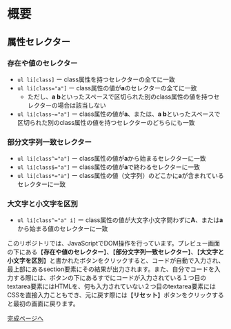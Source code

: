 # 概要

## 属性セレクター

### 存在や値のセレクター

- `ul li[class]` ー class属性を持つセレクターの全てに一致
- `ul li[class="a"]` ー class属性の値が**a**のセレクターの全てに一致
    - ただし、**a b**といったスペースで区切られた別のclass属性の値を持つセレクターの場合は該当しない
- `ul li[class~="a"]` ー class属性の値が**a**、または、**a b**といったスペースで区切られた別のclass属性の値を持つセレクターのどちらにも一致

### 部分文字列一致セレクター

- `ul li[class^="a"]` ー class属性の値が**a**から始まるセレクターに一致
- `ul li[class$="a"]` ー class属性の値が**a**で終わるセレクターに一致
- `ul li[class*="a"]` ー class属性の値（文字列）のどこかに**a**が含まれているセレクターに一致

### 大文字と小文字を区別

- `ul li[class^="a" i]` ー class属性の値が大文字小文字問わずに**A**、または**a**から始まる値のセレクターに一致

このリポジトリでは、JavaScriptでDOM操作を行っています。プレビュー画面の下にある【**存在や値のセレクター**】、【**部分文字列一致セレクター**】、【**大文字と小文字を区別**】と書かれたボタンをクリックすると、コードが自動で入力され、最上部にあるsection要素にその結果が出力されます。また、自分でコードを入力する際には、ボタンの下にあるすでにコードが入力されている１つ目のtextarea要素にはHTMLを、何も入力されていない２つ目のtextarea要素にはCSSを直接入力こともでき、元に戻す際には【**リセット**】ボタンをクリックすると最初の画面に戻ります。


[完成ページへ](https://yscyber.github.io/attribute-selector/ "https://yscyber.github.io/attribute-selector/")
